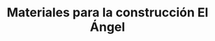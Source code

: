 ---
title: "Materiales para la construcción El Ángel"
url: /metepec/materiales-para-la-construccion-el-angel/
shop: comercio
---